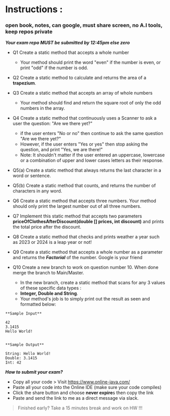 # Instructions : 
### open book, notes, can google, must share screen, no A.I tools, keep repos private

***Your exam repo MUST be submitted by 12:45pm else zero*** 
    
   - Q1  Create a static method that accepts a whole number
       - Your method should print the word "even" if the number is even, or print "odd" if the number is odd.


   - Q2 Create a static method to calculate and returns the area of a **trapezium**.


  - Q3 Create a static method that accepts an array of whole numbers
       - Your method should find and return the square root of only the odd numbers in the array.


  - Q4 Create a static method that continuously uses a Scanner to ask a user the question: "Are we there yet?"
       - if the user enters "No or no" then continue to ask the same question "Are we there yet?"
       - However, if the user enters "Yes or yes" then stop asking the question, and print "Yes, we are there!"
       - Note: It shouldn't matter if the user entered an uppercase, lowercase or a combination of upper and lower cases letters as their response.

  - Q5(a) Create a static method that always returns the last character in a word or sentence.

  - Q5(b) Create a static method that counts, and returns the number of characters in any word.

  - Q6 Create a static method that accepts three numbers. Your method should only print the largest number out of all three numbers.

  - Q7 Implement this static method that accepts two parameters **priceOfClothesAfterDiscount(double [] prices, int discount)** and prints the total price after the discount.

  - Q8 Create a static method that checks and prints weather a year such as 2023 or 2024 is a leap year or not!
    
  - Q9 Create a static method that accepts a whole number as a parameter and returns the ***Factorial*** of the number. Google is your friend

  - Q10  Create a new branch to work on question number 10. When done merge the branch to Main/Master.
     - In the new branch, create a static method that scans for any 3 values of these specific data types :
     - **Integer, Double and String**. 
     - Your method's job is to simply print out the result as seen and formatted below:
```
**Sample Input**

42
3.1415
Hello World!


**Sample Output**

String: Hello World!
Double: 3.1415
Int: 42

```


***How to submit your exam?***
- Copy all your code > Visit https://www.online-java.com/ 
- Paste all your code into the Online IDE (make sure your code compiles)
- Click the share button and choose **never expire**s then copy the link 
- Paste and send the link to me as a direct message via slack. 
  

> Finished early? Take a 15 minutes break and work on HW !!!

